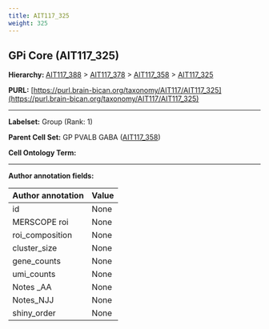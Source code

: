 ```yaml
---
title: AIT117_325
weight: 325
---
```

## GPi Core (AIT117_325)
<b>Hierarchy: </b>
[AIT117_388](../AIT117_388) >
[AIT117_378](../AIT117_378) >
[AIT117_358](../AIT117_358) >
[AIT117_325](../AIT117_325)

**PURL:** [https://purl.brain-bican.org/taxonomy/AIT117/AIT117_325](https://purl.brain-bican.org/taxonomy/AIT117/AIT117_325)

---


**Labelset:** Group (Rank: 1)

**Parent Cell Set:** GP PVALB GABA ([AIT117_358](../AIT117_358))



**Cell Ontology Term:** 

[MARKER GENES.]: #


---

[TRANSFERRED ANNOTATIONS.]: #


[AUTHOR ANNOTATION FIELDS.]: #


**Author annotation fields:**

| Author annotation | Value |
|-------------------|-------|
|id|None|
|MERSCOPE roi|None|
|roi_composition|None|
|cluster_size|None|
|gene_counts|None|
|umi_counts|None|
|Notes _AA|None|
|Notes_NJJ|None|
|shiny_order|None|
